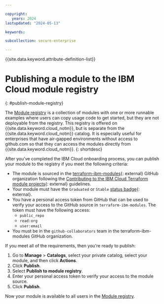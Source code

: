 ```yaml
---

copyright:
   years: 2024
lastupdated: "2024-05-13"

keywords:

subcollection: secure-enterprise

---
```


{{site.data.keyword.attribute-definition-list}}

# Publishing a module to the IBM Cloud module registry
{: #publish-module-registry}

The [Module registry](https://cloud.ibm.com/catalog?catalog=2) is a collection of modules with one or more runnable examples where users can copy usage code to get started, but they are not deployable from the registry. This registry is offered on {{site.data.keyword.cloud_notm}}, but is separate from the {{site.data.keyword.cloud_notm}} catalog. It is especially useful for enterprises that have air-gapped environments without access to github.com so that they can access the modules directly from {{site.data.keyword.cloud_notm}}.
{: shortdesc}

After you've completed the IBM Cloud onboarding process, you can publish your module to the registry if you meet the following criteria:

* The module is sourced in the [terraform-ibm-modules](https://github.com/terraform-ibm-modules){: external} GitHub organization following the [Contributing to the IBM Cloud Terraform module projects](https://terraform-ibm-modules.github.io/documentation/#/contribute-module){: external} guidelines.
* Your module must have the `Graduated` or `Stable` [status badge](https://terraform-ibm-modules.github.io/documentation/#/badge-status){: external}.
* You have a personal access token from GitHub that can be used to verify your access to the GitHub source in `terraform-ibm-modules`. The token must have the following access:
   * `public_repo`
   * `read:org`
   * `user:email`
* You must be in the `github-collaborators` team in the terraform-ibm-modules GitHub organization.

If you meet all of the requirements, then you're ready to publish:

1. Go to **Manage** > **Catalogs**, select your private catalog, select your module, and then click **Actions**.
1. Click **Publish**.
1. Select **Publish to module registry**.
1. Enter your personal access token to verify your access to the module source.
1. Click **Publish**.

Now your module is available to all users in the [Module registry](https://cloud.ibm.com/catalog?catalog=2).
